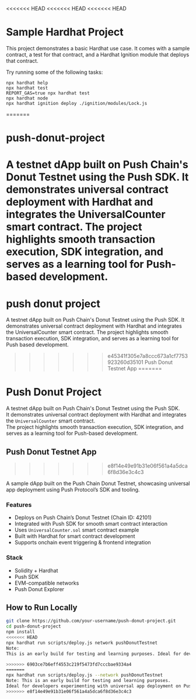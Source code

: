 <<<<<<< HEAD
<<<<<<< HEAD
<<<<<<< HEAD
# Sample Hardhat Project

This project demonstrates a basic Hardhat use case. It comes with a sample contract, a test for that contract, and a Hardhat Ignition module that deploys that contract.

Try running some of the following tasks:

```shell
npx hardhat help
npx hardhat test
REPORT_GAS=true npx hardhat test
npx hardhat node
npx hardhat ignition deploy ./ignition/modules/Lock.js
```
=======
# push-donut-project
A testnet dApp built on Push Chain's Donut Testnet using the Push SDK. It demonstrates universal contract deployment with Hardhat and integrates the UniversalCounter smart contract. The project highlights smooth transaction execution, SDK integration, and serves as a learning tool for Push-based development.
=======
# push donut project
A testnet dApp built on Push Chain's Donut Testnet using the Push SDK. It demonstrates universal contract deployment with Hardhat and integrates the UniversalCounter smart contract. The project highlights smooth transaction execution, SDK integration, and serves as a learning tool for Push based development.
>>>>>>> e45341f305e7a8ccc673a1cf7753923260d35101
Push Donut Testnet App
=======
# Push Donut Project

A testnet dApp built on Push Chain's Donut Testnet using the Push SDK.  
It demonstrates universal contract deployment with Hardhat and integrates the `UniversalCounter` smart contract.  
The project highlights smooth transaction execution, SDK integration, and serves as a learning tool for Push-based development.

## Push Donut Testnet App
>>>>>>> e8f14e49e91b31e06f561a4a5dca6f8d36e3c4c3

A sample dApp built on the Push Chain Donut Testnet, showcasing universal app deployment using Push Protocol’s SDK and tooling.

### Features

- Deploys on Push Chain’s Donut Testnet (Chain ID: 42101)
- Integrated with Push SDK for smooth smart contract interaction
- Uses `UniversalCounter.sol` smart contract example
- Built with Hardhat for smart contract development
- Supports onchain event triggering & frontend integration

### Stack

- Solidity + Hardhat  
- Push SDK  
- EVM-compatible networks  
- Push Donut Explorer  

## How to Run Locally

```bash
git clone https://github.com/your-username/push-donut-project.git
cd push-donut-project
npm install
<<<<<<< HEAD
npx hardhat run scripts/deploy.js network pushDonutTestnet 
Note:
This is an early build for testing and learning purposes. Ideal for developers experimenting with universal app deployment on Push Chain.

>>>>>>> 6903ce7b6eff4553c219f5473fd7cccbae9334a4
=======
npx hardhat run scripts/deploy.js --network pushDonutTestnet
Note: This is an early build for testing and learning purposes.
Ideal for developers experimenting with universal app deployment on Push Chain.
>>>>>>> e8f14e49e91b31e06f561a4a5dca6f8d36e3c4c3
